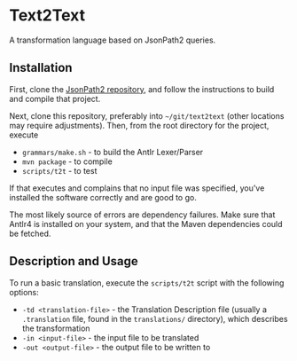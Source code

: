 # Text2Text

A transformation language based on JsonPath2 queries.

## Installation

First, clone the [JsonPath2 repository](https://github.jpl.nasa.gov/mbee-dev/jsonPath2.git), and follow the instructions to build and compile that project.

Next, clone this repository, preferably into `~/git/text2text` (other locations may require adjustments). Then, from the root directory for the project, execute

 * `grammars/make.sh` - to build the Antlr Lexer/Parser
 * `mvn package` - to compile
 * `scripts/t2t` - to test

If that executes and complains that no input file was specified, you've installed the software correctly and are good to go.

The most likely source of errors are dependency failures. Make sure that Antlr4 is installed on your system, and that the Maven dependencies could be fetched.

## Description and Usage

To run a basic translation, execute the `scripts/t2t` script with the following options:

 * `-td <translation-file>` - the Translation Description file (usually a `.translation` file, found in the `translations/` directory), which describes the transformation
 * `-in <input-file>` - the input file to be translated
 * `-out <output-file>` - the output file to be written to